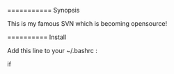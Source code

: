 
===========
Synopsis

This is my famous SVN which is becoming opensource!


==========
Install

Add this line to your ~/.bashrc : 

 if 
